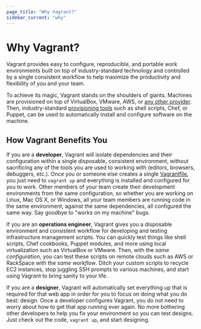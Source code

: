 ```yaml
---
page_title: "Why Vagrant?"
sidebar_current: "why"
---
```


# Why Vagrant?

Vagrant provides easy to configure, reproducible, and portable work environments
built on top of industry-standard technology and
controlled by a single consistent workflow to help maximize the productivity
and flexibility of you and your team.

To achieve its magic, Vagrant stands on the shoulders of giants. Machines
are provisioned on top of VirtualBox, VMware, AWS, or
[any other provider](/docs/providers). Then, industry-standard
[provisioning tools](/docs/provisioning)
such as shell scripts, Chef, or Puppet, can be used to automatically install
and configure software on the machine.

## How Vagrant Benefits You

If you are a **developer**, Vagrant will isolate dependencies and their
configuration within a single disposable, consistent environment, without
sacrificing any of the tools you are used to working with (editors, browsers,
debuggers, etc.). Once you or someone else creates a single [Vagrantfile](/docs/vagrantfile), you just need to `vagrant up` and everything is installed and
configured for you to work. Other members of your team create their
development environments from the same configuration, so whether you are working
on Linux, Mac OS X, or Windows, all your team members are running code in
the same environment, against the same dependencies, all configured the same way.
Say goodbye to "works on my machine" bugs.

If you are an **operations engineer**, Vagrant gives you a disposable environment
and consistent workflow for developing and testing infrastructure management
scripts. You can quickly test things like shell scripts, Chef cookbooks,
Puppet modules, and more using local virtualization such as VirtualBox or
VMware. Then, with the _same configuration_, you can test these scripts
on remote clouds such as AWS or RackSpace with the _same workflow_. Ditch
your custom scripts to recycle EC2 instances, stop juggling SSH prompts
to various machines, and start using Vagrant to bring sanity to your life.

If you are a **designer**, Vagrant will automatically set everything up that is required
for that web app in order for you to focus on doing what you do best:
design. Once a developer configures Vagrant, you do not need to worry about
how to get that app running ever again. No more bothering other developers
to help you fix your environment so you can test designs. Just check out the
code, `vagrant up`, and start designing.
